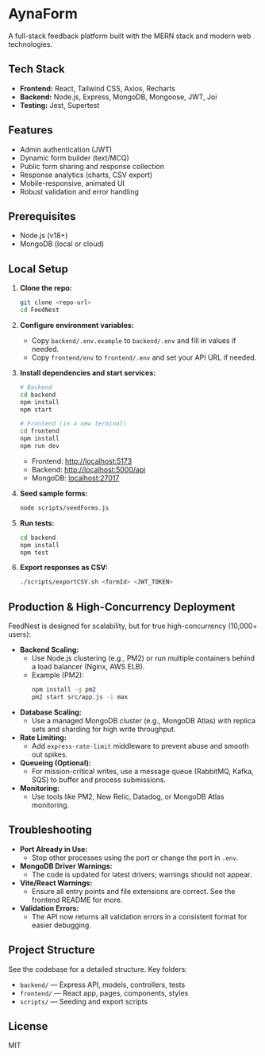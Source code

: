# AynaForm

A full-stack feedback platform built with the MERN stack and modern web technologies.

## Tech Stack

- **Frontend:** React, Tailwind CSS, Axios, Recharts
- **Backend:** Node.js, Express, MongoDB, Mongoose, JWT, Joi
- **Testing:** Jest, Supertest

## Features
- Admin authentication (JWT)
- Dynamic form builder (text/MCQ)
- Public form sharing and response collection
- Response analytics (charts, CSV export)
- Mobile-responsive, animated UI
- Robust validation and error handling

## Prerequisites
- Node.js (v18+)
- MongoDB (local or cloud)

## Local Setup

1. **Clone the repo:**
   ```bash
   git clone <repo-url>
   cd FeedNest
   ```

2. **Configure environment variables:**
   - Copy `backend/.env.example` to `backend/.env` and fill in values if needed.
   - Copy `frontend/env` to `frontend/.env` and set your API URL if needed.

3. **Install dependencies and start services:**
   ```bash
   # Backend
   cd backend
   npm install
   npm start

   # Frontend (in a new terminal)
   cd frontend
   npm install
   npm run dev
   ```
   - Frontend: [http://localhost:5173](http://localhost:5173)
   - Backend: [http://localhost:5000/api](http://localhost:5000/api)
   - MongoDB: [localhost:27017](localhost:27017)

4. **Seed sample forms:**
   ```bash
   node scripts/seedForms.js
   ```

5. **Run tests:**
   ```bash
   cd backend
   npm install
   npm test
   ```

6. **Export responses as CSV:**
   ```bash
   ./scripts/exportCSV.sh <formId> <JWT_TOKEN>
   ```

## Production & High-Concurrency Deployment

FeedNest is designed for scalability, but for true high-concurrency (10,000+ users):

- **Backend Scaling:**
  - Use Node.js clustering (e.g., PM2) or run multiple containers behind a load balancer (Nginx, AWS ELB).
  - Example (PM2):
    ```bash
    npm install -g pm2
    pm2 start src/app.js -i max
    ```
- **Database Scaling:**
  - Use a managed MongoDB cluster (e.g., MongoDB Atlas) with replica sets and sharding for high write throughput.
- **Rate Limiting:**
  - Add `express-rate-limit` middleware to prevent abuse and smooth out spikes.
- **Queueing (Optional):**
  - For mission-critical writes, use a message queue (RabbitMQ, Kafka, SQS) to buffer and process submissions.
- **Monitoring:**
  - Use tools like PM2, New Relic, Datadog, or MongoDB Atlas monitoring.

## Troubleshooting

- **Port Already in Use:**
  - Stop other processes using the port or change the port in `.env`.
- **MongoDB Driver Warnings:**
  - The code is updated for latest drivers; warnings should not appear.
- **Vite/React Warnings:**
  - Ensure all entry points and file extensions are correct. See the frontend README for more.
- **Validation Errors:**
  - The API now returns all validation errors in a consistent format for easier debugging.

## Project Structure

See the codebase for a detailed structure. Key folders:
- `backend/` — Express API, models, controllers, tests
- `frontend/` — React app, pages, components, styles
- `scripts/` — Seeding and export scripts

## License

MIT